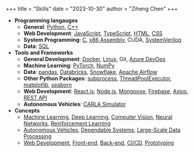 +++
title = "Skills"
date = "2023-10-30"
author = "Ziheng Chen"
+++

- **Programming langauges**
    - **General**: [Python](/tags/python), [C++](/tags/c++) 
    - **Web Development**: [JavaScript](/tags/javascript), [TypeScript](/tags/typescript), [HTML](/tags/html), [CSS](/tags/css)
    - **System Programming**: [C](/tags/c), [x86 Assembly](/tags/x86), CUDA, [SystemVerilog](/tags/systemverilog)
    - **Data**: [SQL](/tags/sql)
- **Tools and Frameworks**
    - **General Development**: [Docker](/tags/docker), [Linux](/tags/linux), Git, [Azure DevOps](/tags/azure-devops)
    - **Machine Learning**: [PyTorch](/tags/pytorch), [NumPy](/tags/numpy)
    - **Data**: [pandas](/tags/pandas), [Databricks](/tags/databricks), [Snowflake](/tags/snowflake), [Apache Airflow](/tags/apache-airflow)
    - **Other Python Packages**: [subprocess](/tags/subprocess), [ThreadPoolExecutor](/tags/threadpoolexecutor), [matplotlib](/tags/matplotlib), [seaborn](/tags/seaborn)
    - **Web Development**: [React.js](/tags/react), [Node.js](/tags/node.js), [Mongoose](/tags/mongoose), [Firebase](/tags/firebase), [Axios](/tags/axios), [REST API](/tags/rest-api)
    - **Autonomous Vehicles**: [CARLA Simulator](/tags/CARLA)
- **Concepts**
    - [Machine Learning](/tags/machine-learning), [Deep Learning](/tags/deep-learning), [Computer Vision](/tags/computer-vision), [Neural Networks](/tags/neural-networks), [Reinforcement Learning](/tags/reinforcement-learning)
    - [Autonomous Vehicles](/tags/autonomous-vehicles), [Dependable Systems](/tags/dependable-systems), [Large-Scale Data Processing](/tags/large-scale-data-processing)
    - [Web Development](/tags/web-development), [Front-end](/tags/frontend), [Back-end](/tags/backend), [CI/CD](/tags/ci-cd), [Prototyping](/tags/prototyping)
